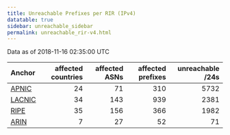 ```yaml
---
title: Unreachable Prefixes per RIR (IPv4)
datatable: true
sidebar: unreachable_sidebar
permalink: unreachable_rir-v4.html
---
```


Data as of 2018-11-16 02:35:00 UTC


<div class="datatable-begin"></div>

| Anchor                                         |   affected countries |   affected ASNs |   affected prefixes |   unreachable /24s |
|:-----------------------------------------------|---------------------:|----------------:|--------------------:|-------------------:|
| [APNIC](unreachable_APNIC_RPKI_Root-v4.html)   |                   24 |              71 |                 310 |               5732 |
| [LACNIC](unreachable_LACNIC_RPKI_Root-v4.html) |                   34 |             143 |                 939 |               2381 |
| [RIPE](unreachable_RIPE_NCC_RPKI_Root-v4.html) |                   35 |             156 |                 366 |               1982 |
| [ARIN](unreachable_ARIN-v4.html)               |                    7 |              27 |                  52 |                 71 |

<div class="datatable-end"></div>